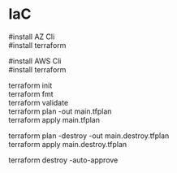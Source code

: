 # IaC
#install AZ Cli <br/>
#install terraform <br/>


#install AWS Cli <br/>
#install terraform <br/>

terraform init <br/>
terraform fmt <br/>
terraform validate <br/>
terraform plan -out main.tfplan <br/>
terraform apply main.tfplan <br/>

terraform plan -destroy -out main.destroy.tfplan <br/>
terraform apply main.destroy.tfplan <br/>


terraform destroy -auto-approve <br/>

